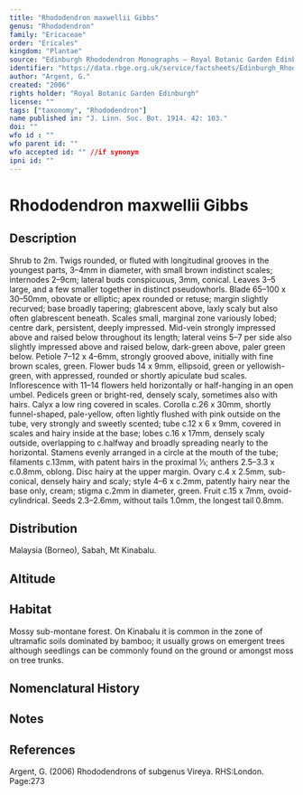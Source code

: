 ```yaml
---
title: "Rhododendron maxwellii Gibbs"
genus: "Rhododendron"
family: "Ericaceae"
order: "Ericales"
kingdom: "Plantae"
source: "Edinburgh Rhododendron Monographs – Royal Botanic Garden Edinburgh"
identifier: "https://data.rbge.org.uk/service/factsheets/Edinburgh_Rhododendron_Monographs.xhtml"
author: "Argent, G."
created: "2006"
rights holder: "Royal Botanic Garden Edinburgh"
license: ""
tags: ["taxonomy", "Rhododendron"]
name published in: "J. Linn. Soc. Bot. 1914. 42: 103."
doi: ""
wfo id : ""
wfo parent id: ""
wfo accepted id: "" //if synonym                      
ipni id: ""
---
```


                       

# Rhododendron maxwellii Gibbs

## Description
Shrub to 2m. Twigs rounded, or fluted with longitudinal grooves in the youngest parts, 3–4mm in diameter, with small brown indistinct scales; internodes 2–9cm; lateral buds conspicuous, 3mm, conical. Leaves 3–5 large, and a few smaller together in distinct pseudowhorls. Blade 65–100 x 30–50mm, obovate or elliptic; apex rounded or retuse; margin slightly recurved; base broadly tapering; glabrescent above, laxly scaly but also often glabrescent beneath. Scales small, marginal zone variously lobed; centre dark, persistent, deeply impressed. Mid-vein strongly impressed above and raised below throughout its length; lateral veins 5–7 per side also slightly impressed above and raised below, dark-green above, paler green below. Petiole 7–12 x 4–6mm, strongly grooved above, initially with fine brown scales, green. Flower buds 14 x 9mm, ellipsoid, green or yellowish-green, with appressed, rounded or shortly apiculate bud scales. Inflorescence with 11–14 flowers held horizontally or half-hanging in an open umbel. Pedicels green or bright-red, densely scaly, sometimes also with hairs. Calyx a low ring covered in scales. Corolla c.26 x 30mm, shortly funnel-shaped, pale-yellow, often lightly flushed with pink outside on the tube, very strongly and sweetly scented; tube c.12 x 6 x 9mm, covered in scales and hairy inside at the base; lobes c.16 x 17mm, densely scaly outside, overlapping to c.halfway and broadly spreading nearly to the horizontal. Stamens evenly arranged in a circle at the mouth of the tube; filaments c.13mm, with patent hairs in the proximal 1⁄3; anthers 2.5–3.3 x c.0.8mm, oblong. Disc hairy at the upper margin. Ovary c.4 x 2.5mm, sub-conical, densely hairy and scaly; style 4–6 x c.2mm, patently hairy near the base only, cream; stigma c.2mm in diameter, green. Fruit c.15 x 7mm, ovoid-cylindrical. Seeds 2.3–2.6mm, without tails 1.0mm, the longest tail 0.8mm.

## Distribution
Malaysia (Borneo), Sabah, Mt Kinabalu.

## Altitude


## Habitat
Mossy sub-montane forest. On Kinabalu it is common in the zone of ultramafic soils dominated by bamboo; it usually grows on emergent trees although seedlings can be commonly found on the ground or amongst moss on tree trunks.

## Nomenclatural History

                       
## Notes


## References

Argent, G. (2006) Rhododendrons of subgenus Vireya. RHS:London. Page:273
